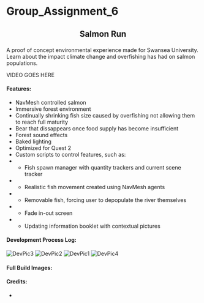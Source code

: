 # Group_Assignment_6

## <p align="center"> Salmon Run </p> 
A proof of concept environmental experience made for Swansea University.  
Learn about the impact climate change and overfishing has had on salmon populations.










VIDEO GOES HERE


#### Features:
* NavMesh controlled salmon  
* Immersive forest environment
* Continually shrinking fish size caused by overfishing not allowing them to reach full maturity  
* Bear that dissappears once food supply has become insufficient 
* Forest sound effects
* Baked lighting
* Optimized for Quest 2
* Custom scripts to control features, such as:   
* - Fish spawn manager with quantity trackers and current scene tracker 
* - Realistic fish movement created using NavMesh agents
* - Removable fish, forcing user to depopulate the river themselves
* - Fade in-out screen
* - Updating information booklet with contextual pictures

#### Development Process Log: 
![DevPic3](https://user-images.githubusercontent.com/115562974/215016450-d392558a-581f-479e-9f0d-ce723e6edd8d.jpg)
![DevPic2](https://user-images.githubusercontent.com/115562974/215016481-205957b7-57de-42a2-a456-14abf2a905cd.jpg)
![DevPic1](https://user-images.githubusercontent.com/115562974/215016491-f4618cf8-8d48-4f16-aaea-bfb28a6fa602.jpg)
![DevPic4](https://user-images.githubusercontent.com/115562974/215016496-a00896a3-4e18-4e08-bc26-9820825e9b89.jpg)





#### Full Build Images:  






#### Credits:  
* 





